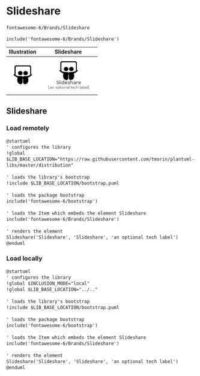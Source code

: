 # Slideshare


```text
fontawesome-6/Brands/Slideshare
```

```text
include('fontawesome-6/Brands/Slideshare')
```



| Illustration | Slideshare |
| :---: | :---: |
| ![illustration for Illustration](../../fontawesome-6/Brands/Slideshare.png) | ![illustration for Slideshare](../../fontawesome-6/Brands/Slideshare.Local.png) |




## Slideshare

### Load remotely
```plantuml
@startuml
' configures the library
!global $LIB_BASE_LOCATION="https://raw.githubusercontent.com/tmorin/plantuml-libs/master/distribution"

' loads the library's bootstrap
!include $LIB_BASE_LOCATION/bootstrap.puml

' loads the package bootstrap
include('fontawesome-6/bootstrap')

' loads the Item which embeds the element Slideshare
include('fontawesome-6/Brands/Slideshare')

' renders the element
Slideshare('Slideshare', 'Slideshare', 'an optional tech label')
@enduml
```

### Load locally
```plantuml
@startuml
' configures the library
!global $INCLUSION_MODE="local"
!global $LIB_BASE_LOCATION="../.."

' loads the library's bootstrap
!include $LIB_BASE_LOCATION/bootstrap.puml

' loads the package bootstrap
include('fontawesome-6/bootstrap')

' loads the Item which embeds the element Slideshare
include('fontawesome-6/Brands/Slideshare')

' renders the element
Slideshare('Slideshare', 'Slideshare', 'an optional tech label')
@enduml
```

